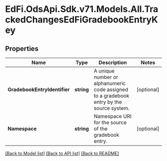 # EdFi.OdsApi.Sdk.v71.Models.All.TrackedChangesEdFiGradebookEntryKey

## Properties

Name | Type | Description | Notes
------------ | ------------- | ------------- | -------------
**GradebookEntryIdentifier** | **string** | A unique number or alphanumeric code assigned to a gradebook entry by the source system. | [optional] 
**Namespace** | **string** | Namespace URI for the source of the gradebook entry. | [optional] 

[[Back to Model list]](../README.md#documentation-for-models) [[Back to API list]](../README.md#documentation-for-api-endpoints) [[Back to README]](../README.md)

